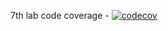 
7th lab code coverage - 
[![codecov](https://codecov.io/gh/DaniilAndCo/C-labs/branch/main/graph/badge.svg?token=NEL9XY86IV)](https://codecov.io/gh/DaniilAndCo/C-labs)
